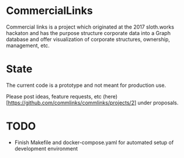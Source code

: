# CommercialLinks

Commercial links is a project which originated at the 2017 sloth.works hackaton and has the purpose structure corporate data into a Graph database and offer visualization of corporate structures, ownership, management, etc.

# State

The current code is a prototype and not meant for production use.

Please post ideas, feature requests, etc (here)[https://github.com/commlinks/commlinks/projects/2] under proposals.

# TODO
* Finish Makefile and docker-compose.yaml for automated setup of development environment
